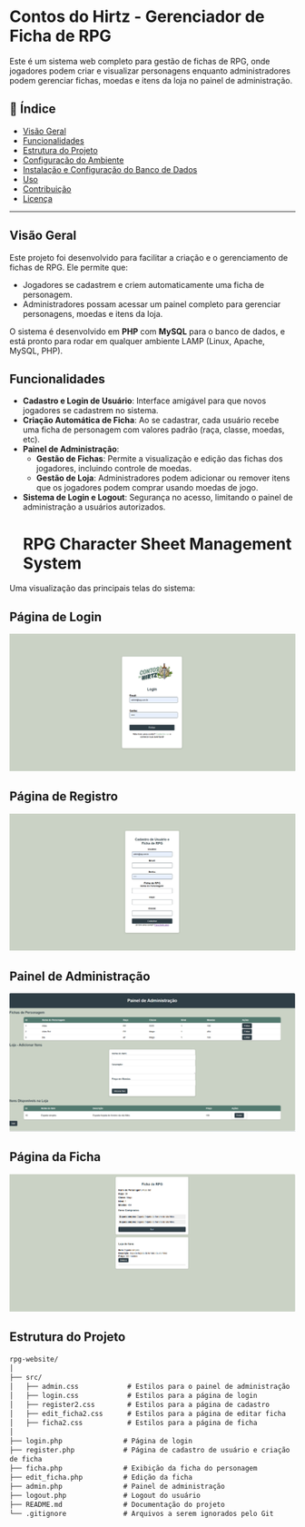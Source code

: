 # Contos do Hirtz - Gerenciador de Ficha de RPG

Este é um sistema web completo para gestão de fichas de RPG, onde jogadores podem criar e visualizar personagens enquanto administradores podem gerenciar fichas, moedas e itens da loja no painel de administração.

## 📝 Índice

- [Visão Geral](#visão-geral)
- [Funcionalidades](#funcionalidades)
- [Estrutura do Projeto](#estrutura-do-projeto)
- [Configuração do Ambiente](#configuração-do-ambiente)
- [Instalação e Configuração do Banco de Dados](#instalação-e-configuração-do-banco-de-dados)
- [Uso](#uso)
- [Contribuição](#contribuição)
- [Licença](#licença)

---

## Visão Geral

Este projeto foi desenvolvido para facilitar a criação e o gerenciamento de fichas de RPG. Ele permite que:
- Jogadores se cadastrem e criem automaticamente uma ficha de personagem.
- Administradores possam acessar um painel completo para gerenciar personagens, moedas e itens da loja.

O sistema é desenvolvido em **PHP** com **MySQL** para o banco de dados, e está pronto para rodar em qualquer ambiente LAMP (Linux, Apache, MySQL, PHP).

## Funcionalidades

- **Cadastro e Login de Usuário**: Interface amigável para que novos jogadores se cadastrem no sistema.
- **Criação Automática de Ficha**: Ao se cadastrar, cada usuário recebe uma ficha de personagem com valores padrão (raça, classe, moedas, etc).
- **Painel de Administração**:
  - **Gestão de Fichas**: Permite a visualização e edição das fichas dos jogadores, incluindo controle de moedas.
  - **Gestão de Loja**: Administradores podem adicionar ou remover itens que os jogadores podem comprar usando moedas de jogo.
- **Sistema de Login e Logout**: Segurança no acesso, limitando o painel de administração a usuários autorizados.
  # RPG Character Sheet Management System

Uma visualização das principais telas do sistema:

## Página de Login
![Página de Login](./images/login.png)

## Página de Registro
![Página de Login](./images/register.png)

## Painel de Administração
![Painel de Administração](./images/admin.png)

## Página da Ficha
![Página da ficha ](./images/ficha.png)

## Estrutura do Projeto

```plaintext
rpg-website/
│
├── src/
│   ├── admin.css            # Estilos para o painel de administração
│   ├── login.css            # Estilos para a página de login
│   ├── register2.css        # Estilos para a página de cadastro
│   ├── edit_ficha2.css      # Estilos para a página de editar ficha
│   ├── ficha2.css           # Estilos para a página de ficha
│
├── login.php               # Página de login
├── register.php            # Página de cadastro de usuário e criação de ficha
├── ficha.php               # Exibição da ficha do personagem
├── edit_ficha.php          # Edição da ficha
├── admin.php               # Painel de administração
├── logout.php              # Logout do usuário
├── README.md               # Documentação do projeto
└── .gitignore              # Arquivos a serem ignorados pelo Git

